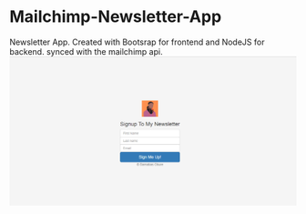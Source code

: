 # Mailchimp-Newsletter-App
Newsletter App. Created with Bootsrap for frontend and NodeJS for backend. synced with the mailchimp api.
![](/screenshot.png)
